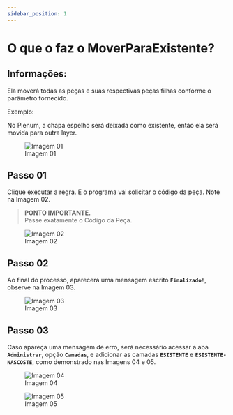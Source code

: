 ```yaml
---
sidebar_position: 1
---
```


# O que o faz o MoverParaExistente?

## Informações:

Ela moverá todas as peças e suas respectivas peças filhas conforme o parâmetro fornecido.

Exemplo:

No Plenum, a chapa espelho será deixada como existente, então ela será movida para outra layer.

<figure>
    <img src="/img/inventor/ilogic/o-que-faz-o-mover-para-existente/img01.webp" alt="Imagem 01" />
    <figcaption>Imagem 01</figcaption>
</figure>

## Passo 01
Clique executar a regra. E o programa vai solicitar o código da peça. Note na Imagem 02.

> **PONTO IMPORTANTE.**  
> Passe exatamente o Código da Peça.

<figure>
    <img src="/img/inventor/ilogic/o-que-faz-o-mover-para-existente/img02.webp" alt="Imagem 02" />
    <figcaption>Imagem 02</figcaption>
</figure>

## Passo 02
Ao final do processo, aparecerá uma mensagem escrito **``Finalizado!``**, observe na Imagem 03.

<figure>
    <img src="/img/inventor/ilogic/o-que-faz-o-mover-para-existente/img03.webp" alt="Imagem 03" />
    <figcaption>Imagem 03</figcaption>
</figure>

## Passo 03
Caso apareça uma mensagem de erro, será necessário acessar a aba **``Administrar``**, opção **``Camadas``**, e adicionar as camadas **``ESISTENTE``** e **``ESISTENTE-NASCOSTE``**, como demonstrado nas Imagens 04 e 05.

<figure>
    <img src="/img/inventor/ilogic/o-que-faz-o-mover-para-existente/img04.webp" alt="Imagem 04" />
    <figcaption>Imagem 04</figcaption>
</figure>

<figure>
    <img src="/img/inventor/ilogic/o-que-faz-o-mover-para-existente/img05.webp" alt="Imagem 05" />
    <figcaption>Imagem 05</figcaption>
</figure>
